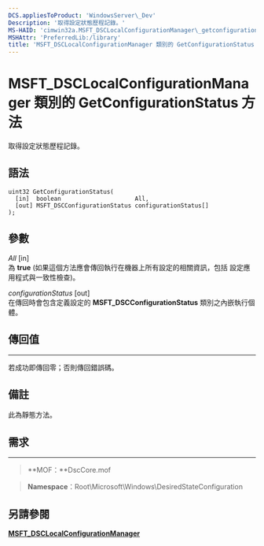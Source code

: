 ```yaml
---
DCS.appliesToProduct: 'WindowsServer\_Dev'
Description: '取得設定狀態歷程記錄。'
MS-HAID: 'cimwin32a.MSFT_DSCLocalConfigurationManager\_getconfigurationstatus'
MSHAttr: 'PreferredLib:/library'
title: 'MSFT_DSCLocalConfigurationManager 類別的 GetConfigurationStatus 方法'
---
```


# MSFT_DSCLocalConfigurationManager 類別的 GetConfigurationStatus 方法

取得設定狀態歷程記錄。

語法
------

```mof
uint32 GetConfigurationStatus(
  [in]  boolean                     All,
  [out] MSFT_DSCConfigurationStatus configurationStatus[]
);
```

參數
----------

*All* \[in\]  
為 **true** (如果這個方法應會傳回執行在機器上所有設定的相關資訊，包括
設定應用程式與一致性檢查)。

*configurationStatus* \[out\]  
在傳回時會包含定義設定的 **MSFT_DSCConfigurationStatus** 類別之內嵌執行個體。

## 傳回值
------------

若成功即傳回零；否則傳回錯誤碼。

## 備註

此為靜態方法。

## 需求
------------
>**MOF：**DscCore.mof

>**Namespace**：Root\Microsoft\Windows\DesiredStateConfiguration


## 另請參閱


[**MSFT_DSCLocalConfigurationManager**](msft-dsclocalconfigurationmanager.md)


 

 





<!--HONumber=Apr16_HO2-->


